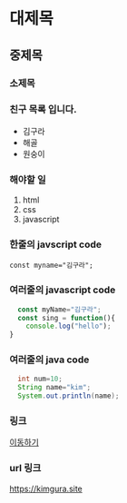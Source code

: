 # 대제목
## 중제목
### 소제목

### 친구 목록 입니다.
- 김구라
- 해골
- 원숭이

### 해야할 일
1. html
2. css
3. javascript

### 한줄의 javscript code
`const myname="김구라";`

### 여러줄의 javascript code
```javascript
  const myName="김구라";
  const sing = function(){
    console.log("hello");
}
```

### 여러줄의 java code
```java
  int num=10;
  String name="kim";
  System.out.println(name);
```

### 링크
[ 이동하기 ](https://kimgura.site)

### url 링크
<https://kimgura.site>
